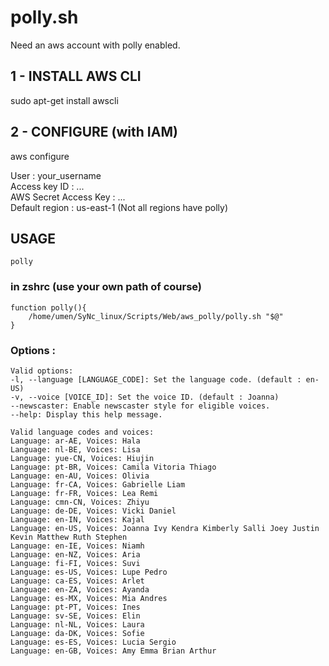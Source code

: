 # polly.sh

Need an aws account with polly enabled.

## 1 - INSTALL AWS CLI
sudo apt-get install awscli

## 2 - CONFIGURE (with IAM)

aws configure

User : your_username  
Access key ID : ...  
AWS Secret Access Key : ...  
Default region : us-east-1 (Not all regions have polly)  

## USAGE

`polly`

### in zshrc (use your own path of course)

    function polly(){
    	/home/umen/SyNc_linux/Scripts/Web/aws_polly/polly.sh "$@"
    }

### Options :

    Valid options:
    -l, --language [LANGUAGE_CODE]: Set the language code. (default : en-US)
    -v, --voice [VOICE_ID]: Set the voice ID. (default : Joanna)
    --newscaster: Enable newscaster style for eligible voices.
    --help: Display this help message.
    
    Valid language codes and voices:
    Language: ar-AE, Voices: Hala
    Language: nl-BE, Voices: Lisa
    Language: yue-CN, Voices: Hiujin
    Language: pt-BR, Voices: Camila Vitoria Thiago
    Language: en-AU, Voices: Olivia
    Language: fr-CA, Voices: Gabrielle Liam
    Language: fr-FR, Voices: Lea Remi
    Language: cmn-CN, Voices: Zhiyu
    Language: de-DE, Voices: Vicki Daniel
    Language: en-IN, Voices: Kajal
    Language: en-US, Voices: Joanna Ivy Kendra Kimberly Salli Joey Justin Kevin Matthew Ruth Stephen
    Language: en-IE, Voices: Niamh
    Language: en-NZ, Voices: Aria
    Language: fi-FI, Voices: Suvi
    Language: es-US, Voices: Lupe Pedro
    Language: ca-ES, Voices: Arlet
    Language: en-ZA, Voices: Ayanda
    Language: es-MX, Voices: Mia Andres
    Language: pt-PT, Voices: Ines
    Language: sv-SE, Voices: Elin
    Language: nl-NL, Voices: Laura
    Language: da-DK, Voices: Sofie
    Language: es-ES, Voices: Lucia Sergio
    Language: en-GB, Voices: Amy Emma Brian Arthur

